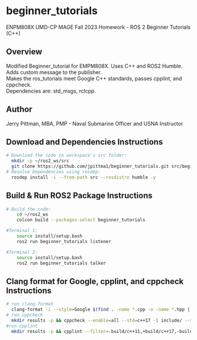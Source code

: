 # beginner_tutorials
ENPM808X UMD-CP MAGE Fall 2023 Homework - ROS 2 Beginner Tutorials (C++)

## Overview
Modified Beginner_tutorial for EMPM808X. Uses C++ and ROS2 Humble. <br>
Adds custom message to the publisher. <br>
Makes the ros_tutorials meet Google C++ standards, passes cpplint, and cppcheck. <br>
Dependencies are: std_msgs, rclcpp.

## Author
Jerry Pittman, MBA, PMP - Naval Submarine Officer and USNA Instructor

## Download and Dependencies Instructions

```bash
# Download the code in workspace's src folder:
  mkdir -p ~/ros2_ws/src
  git clone https://github.com/jpittma1/beginner_tutorials.git src/beginner_tutorials -b humble
# Resolve Dependencies using rosdep:
  rosdep install -i --from-path src --rosdistro humble -y

  ```

## Build & Run ROS2 Package Instructions

```bash
# Build the code:
    cd ~/ros2_ws
    colcon build --packages-select beginner_tutorials

#Terminal 1:
    source install/setup.bash
    ros2 run beginner_tutorials listener

#Terminal 2:
    source install/setup.bash
    ros2 run beginner_tutorials talker

```

## Clang format for Google, cpplint, and cppcheck Instructions
```bash
# run clang-format
  clang-format -i --style=Google $(find . -name *.cpp -o -name *.hpp | grep -vE -e "^./build/")
# run cppcheck 
  mkdir results -p && cppcheck --enable=all --std=c++17 -I include/ --suppress=missingInclude $( find . -name *.cpp | grep -vE -e "^./build/" ) &> results/cppcheck
#run cpplint
  mkdir results -p && cpplint --filter=-build/c++11,+build/c++17,-build/namespaces,-build/include_order --filter="-legal/copyright" $( find . -name *.cpp | grep -vE -e "^./build/" ) &> results/cpplint

```
